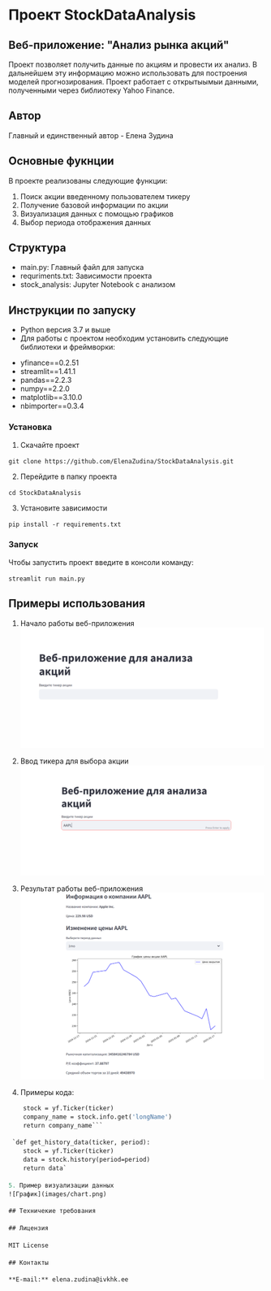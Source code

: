# Проект StockDataAnalysis

## Веб-приложение: "Анализ рынка акций"

Проект позволяет получить данные по акциям и провести их анализ. В дальнейшем эту информацию можно использовать для построения моделей прогнозирования. Проект работает с открытыымыи данными, полученными через библиотеку Yahoo Finance. 

## Автор

Главный и единственный автор - Елена Зудина

## Основные фукнции

В проекте реализованы следующие функции:

1. Поиск акции введенному пользователем тикеру
2. Получение базовой информации по акции
3. Визуализация данных с помощью графиков
4. Выбор периода отображения данных

## Структура

* main.py: Главный файл для запуска
* requriments.txt: Зависимости проекта
* stock_analysis: Jupyter Notebook  с анализом

## Инструкции по запуску

* Python версия 3.7 и выше
* Для работы с проектом необходим установить следующие библиотеки и фреймворки:
+ yfinance==0.2.51
+ streamlit==1.41.1
+ pandas==2.2.3
+ numpy==2.2.0
+ matplotlib==3.10.0
+ nbimporter==0.3.4

### Установка

1. Скачайте проект

`git clone https://github.com/ElenaZudina/StockDataAnalysis.git`

2. Перейдите в папку проекта

`cd StockDataAnalysis`

3. Установите зависимости 

`pip install -r requirements.txt`

### Запуск

Чтобы запустить проект введите в консоли команду:

`streamlit run main.py`

## Примеры использования

1. Начало работы веб-приложения
![Начальный экран](images/Start.png)
2. Ввод тикера для выбора акции
![Ввод тикера](images/Ticker.png)
3. Результат работы веб-приложения
![Результат](images/Result.png)

4. Примеры кода:

```def get_company_name(ticker):
    stock = yf.Ticker(ticker)
    company_name = stock.info.get('longName')
    return company_name```

 `def get_history_data(ticker, period):
    stock = yf.Ticker(ticker)
    data = stock.history(period=period)
    return data`

5. Пример визуализации данных    
![График](images/chart.png) 

## Техничекие требования

## Лицензия

MIT License

## Контакты

**E-mail:** elena.zudina@ivkhk.ee


